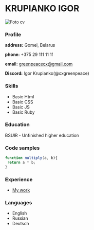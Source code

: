 # KRUPIANKO IGOR
![Foto cv](C:\Users\N\Documents\foto_cv.jpg)

### Profile
**address:** Gomel, Belarus

**phone:** +375 29 111 11 11

**email:** greenpeacecx@gmail.com

**Discord:** Igor Krupianko(@cxgreenpeace)

### Skills
* Basic Html
* Basic CSS
* Basic JS
* Basic Ruby

### Education
BSUIR - Unfinished higher education

### Code samples
```javascript
function multiply(a, b){
 return a * b;
}
```

### Experience
* [My work](https://cxgreenpeace.github.io/rsschool-cv/cv)
### Languages
* English
* Russian
* Deutsch